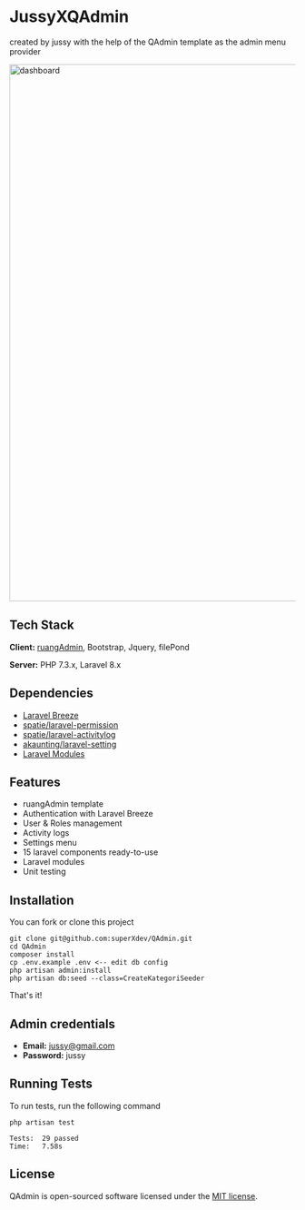# JussyXQAdmin
created by jussy with the help of the QAdmin template as the admin menu provider

<img width="946" alt="dashboard" src="https://github.com/JusmanEfendy/LaravelPariwisata-KepSumbawa/assets/92988781/7d04b750-a37a-477e-acd6-22be5e199ce4">


  

## Tech Stack

**Client:** [ruangAdmin](https://github.com/indrijunanda/RuangAdmin), Bootstrap, Jquery, filePond

**Server:** PHP 7.3.x, Laravel 8.x

  
## Dependencies

- [Laravel Breeze](https://github.com/laravel/breeze)
- [spatie/laravel-permission](https://github.com/spatie/laravel-permission)
- [spatie/laravel-activitylog](https://github.com/spatie/laravel-activitylog)
- [akaunting/laravel-setting](https://github.com/akaunting/laravel-setting)
- [Laravel Modules](https://nwidart.com/laravel-modules/v1)

  
## Features

- ruangAdmin template
- Authentication with Laravel Breeze
- User & Roles management
- Activity logs
- Settings menu
- 15 laravel components ready-to-use
- Laravel modules
- Unit testing
  
## Installation 

You can fork or clone this project

``` 
git clone git@github.com:superXdev/QAdmin.git
cd QAdmin
composer install
cp .env.example .env <-- edit db config
php artisan admin:install
php artisan db:seed --class=CreateKategoriSeeder

```
That's it!

## Admin credentials
- **Email:** jussy@gmail.com
- **Password:** jussy

## Running Tests

To run tests, run the following command

```
php artisan test
```

```
Tests:  29 passed
Time:   7.58s
```

## License

QAdmin is open-sourced software licensed under the [MIT license](https://opensource.org/licenses/MIT). 
